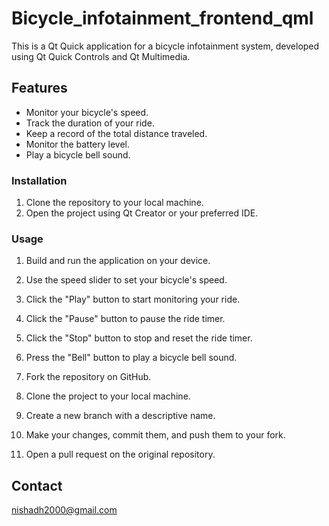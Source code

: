 # Bicycle_infotainment_frontend_qml


This is a Qt Quick application for a bicycle infotainment system, developed using Qt Quick Controls and Qt Multimedia.

## Features

- Monitor your bicycle's speed.
- Track the duration of your ride.
- Keep a record of the total distance traveled.
- Monitor the battery level.
- Play a bicycle bell sound.


### Installation

1. Clone the repository to your local machine.
2. Open the project using Qt Creator or your preferred IDE.

### Usage

1. Build and run the application on your device.
2. Use the speed slider to set your bicycle's speed.
3. Click the "Play" button to start monitoring your ride.
4. Click the "Pause" button to pause the ride timer.
5. Click the "Stop" button to stop and reset the ride timer.
6. Press the "Bell" button to play a bicycle bell sound.


1. Fork the repository on GitHub.
2. Clone the project to your local machine.
3. Create a new branch with a descriptive name.
4. Make your changes, commit them, and push them to your fork.
5. Open a pull request on the original repository.


## Contact
nishadh2000@gmail.com

